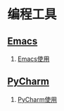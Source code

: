 # 编程工具

## [Emacs](https://github.com/Gaotianhe/Learninglist/labels/Emacs)

1. [Emacs使用](https://github.com/Gaotianhe/Learninglist/issues/15)



## [PyCharm](https://github.com/Gaotianhe/Learninglist/labels/PyCharm)

1. [PyCharm使用](https://github.com/Gaotianhe/Learninglist/issues/16)

